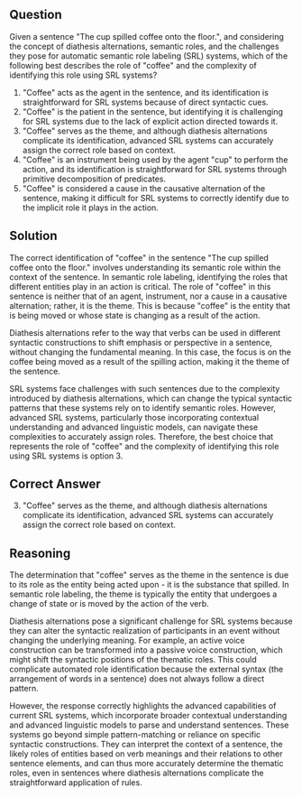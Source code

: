 ## Question
Given a sentence "The cup spilled coffee onto the floor.", and considering the concept of diathesis alternations, semantic roles, and the challenges they pose for automatic semantic role labeling (SRL) systems, which of the following best describes the role of "coffee" and the complexity of identifying this role using SRL systems?

1. "Coffee" acts as the agent in the sentence, and its identification is straightforward for SRL systems because of direct syntactic cues.
2. "Coffee" is the patient in the sentence, but identifying it is challenging for SRL systems due to the lack of explicit action directed towards it.
3. "Coffee" serves as the theme, and although diathesis alternations complicate its identification, advanced SRL systems can accurately assign the correct role based on context.
4. "Coffee" is an instrument being used by the agent "cup" to perform the action, and its identification is straightforward for SRL systems through primitive decomposition of predicates.
5. "Coffee" is considered a cause in the causative alternation of the sentence, making it difficult for SRL systems to correctly identify due to the implicit role it plays in the action.

## Solution

The correct identification of "coffee" in the sentence "The cup spilled coffee onto the floor." involves understanding its semantic role within the context of the sentence. In semantic role labeling, identifying the roles that different entities play in an action is critical. The role of "coffee" in this sentence is neither that of an agent, instrument, nor a cause in a causative alternation; rather, it is the theme. This is because "coffee" is the entity that is being moved or whose state is changing as a result of the action. 

Diathesis alternations refer to the way that verbs can be used in different syntactic constructions to shift emphasis or perspective in a sentence, without changing the fundamental meaning. In this case, the focus is on the coffee being moved as a result of the spilling action, making it the theme of the sentence.

SRL systems face challenges with such sentences due to the complexity introduced by diathesis alternations, which can change the typical syntactic patterns that these systems rely on to identify semantic roles. However, advanced SRL systems, particularly those incorporating contextual understanding and advanced linguistic models, can navigate these complexities to accurately assign roles. Therefore, the best choice that represents the role of "coffee" and the complexity of identifying this role using SRL systems is option 3.

## Correct Answer
3. "Coffee" serves as the theme, and although diathesis alternations complicate its identification, advanced SRL systems can accurately assign the correct role based on context.

## Reasoning

The determination that "coffee" serves as the theme in the sentence is due to its role as the entity being acted upon - it is the substance that spilled. In semantic role labeling, the theme is typically the entity that undergoes a change of state or is moved by the action of the verb.

Diathesis alternations pose a significant challenge for SRL systems because they can alter the syntactic realization of participants in an event without changing the underlying meaning. For example, an active voice construction can be transformed into a passive voice construction, which might shift the syntactic positions of the thematic roles. This could complicate automated role identification because the external syntax (the arrangement of words in a sentence) does not always follow a direct pattern.

However, the response correctly highlights the advanced capabilities of current SRL systems, which incorporate broader contextual understanding and advanced linguistic models to parse and understand sentences. These systems go beyond simple pattern-matching or reliance on specific syntactic constructions. They can interpret the context of a sentence, the likely roles of entities based on verb meanings and their relations to other sentence elements, and can thus more accurately determine the thematic roles, even in sentences where diathesis alternations complicate the straightforward application of rules.